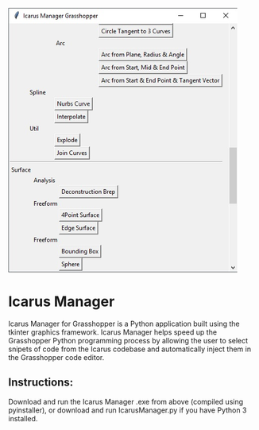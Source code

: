 ![Icarus Manager Screenshot](/Tools/Icarus%20Manager/graphics/screenshot.jpg)

# Icarus Manager

Icarus Manager for Grasshopper is a Python application built using the tkinter graphics framework.
Icarus Manager helps speed up the Grasshopper Python programming process by allowing the user to select snipets of code from the
Icarus codebase and automatically inject them in the Grasshopper code editor.

## Instructions:
Download and run the Icarus Manager .exe from above (compiled using pyinstaller), or download and run IcarusManager.py if you have Python 3 installed.
